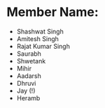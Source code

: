 # Member Name:

  - Shashwat Singh 
  - Amitesh Singh
  - Rajat Kumar Singh
  - Saurabh 
  - Shwetank
  - Mihir
  - Aadarsh
  - Dhruvi
  - Jay (!)
  - Heramb 
